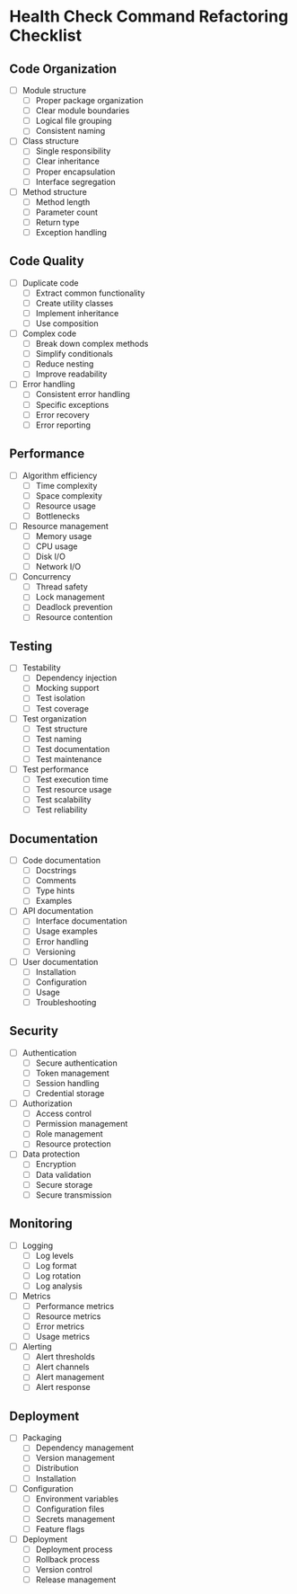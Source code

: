 # Health Check Command Refactoring Checklist

## Code Organization
- [ ] Module structure
  - [ ] Proper package organization
  - [ ] Clear module boundaries
  - [ ] Logical file grouping
  - [ ] Consistent naming
- [ ] Class structure
  - [ ] Single responsibility
  - [ ] Clear inheritance
  - [ ] Proper encapsulation
  - [ ] Interface segregation
- [ ] Method structure
  - [ ] Method length
  - [ ] Parameter count
  - [ ] Return type
  - [ ] Exception handling

## Code Quality
- [ ] Duplicate code
  - [ ] Extract common functionality
  - [ ] Create utility classes
  - [ ] Implement inheritance
  - [ ] Use composition
- [ ] Complex code
  - [ ] Break down complex methods
  - [ ] Simplify conditionals
  - [ ] Reduce nesting
  - [ ] Improve readability
- [ ] Error handling
  - [ ] Consistent error handling
  - [ ] Specific exceptions
  - [ ] Error recovery
  - [ ] Error reporting

## Performance
- [ ] Algorithm efficiency
  - [ ] Time complexity
  - [ ] Space complexity
  - [ ] Resource usage
  - [ ] Bottlenecks
- [ ] Resource management
  - [ ] Memory usage
  - [ ] CPU usage
  - [ ] Disk I/O
  - [ ] Network I/O
- [ ] Concurrency
  - [ ] Thread safety
  - [ ] Lock management
  - [ ] Deadlock prevention
  - [ ] Resource contention

## Testing
- [ ] Testability
  - [ ] Dependency injection
  - [ ] Mocking support
  - [ ] Test isolation
  - [ ] Test coverage
- [ ] Test organization
  - [ ] Test structure
  - [ ] Test naming
  - [ ] Test documentation
  - [ ] Test maintenance
- [ ] Test performance
  - [ ] Test execution time
  - [ ] Test resource usage
  - [ ] Test scalability
  - [ ] Test reliability

## Documentation
- [ ] Code documentation
  - [ ] Docstrings
  - [ ] Comments
  - [ ] Type hints
  - [ ] Examples
- [ ] API documentation
  - [ ] Interface documentation
  - [ ] Usage examples
  - [ ] Error handling
  - [ ] Versioning
- [ ] User documentation
  - [ ] Installation
  - [ ] Configuration
  - [ ] Usage
  - [ ] Troubleshooting

## Security
- [ ] Authentication
  - [ ] Secure authentication
  - [ ] Token management
  - [ ] Session handling
  - [ ] Credential storage
- [ ] Authorization
  - [ ] Access control
  - [ ] Permission management
  - [ ] Role management
  - [ ] Resource protection
- [ ] Data protection
  - [ ] Encryption
  - [ ] Data validation
  - [ ] Secure storage
  - [ ] Secure transmission

## Monitoring
- [ ] Logging
  - [ ] Log levels
  - [ ] Log format
  - [ ] Log rotation
  - [ ] Log analysis
- [ ] Metrics
  - [ ] Performance metrics
  - [ ] Resource metrics
  - [ ] Error metrics
  - [ ] Usage metrics
- [ ] Alerting
  - [ ] Alert thresholds
  - [ ] Alert channels
  - [ ] Alert management
  - [ ] Alert response

## Deployment
- [ ] Packaging
  - [ ] Dependency management
  - [ ] Version management
  - [ ] Distribution
  - [ ] Installation
- [ ] Configuration
  - [ ] Environment variables
  - [ ] Configuration files
  - [ ] Secrets management
  - [ ] Feature flags
- [ ] Deployment
  - [ ] Deployment process
  - [ ] Rollback process
  - [ ] Version control
  - [ ] Release management 